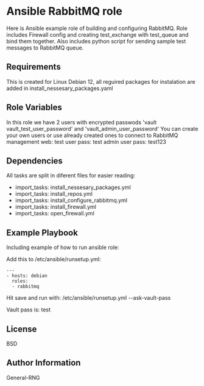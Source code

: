 Ansible RabbitMQ role
=========

Here is Ansible example role of building and configuring RabbitMQ. 
Role includes Firewall config and creating test_exchange with test_queue and bind them together. 
Also includes python script for sending sample test messages to RabbitMQ queue.

Requirements
------------

This is created for Linux Debian 12, all reguired packages for instalation are added in install_nessesary_packages.yaml

Role Variables
--------------

In this role we have 2 users with encrypted passwods 'vault vault_test_user_password' and 'vault_admin_user_password' 
You can create your own users or use already created ones to connect to RabbitMQ management web:
test user pass: test
admin user pass: test123

Dependencies
------------

All tasks are split in diferent files for easier reading:
- import_tasks: install_nessesary_packages.yml
- import_tasks: install_repos.yml
- import_tasks: install_configure_rabbitmq.yml
- import_tasks: install_firewall.yml
- import_tasks: open_firewall.yml


Example Playbook
----------------

Including example of how to run ansible role:

Add this to  /etc/ansible/runsetup.yml:
```
---
- hosts: debian
  roles:
  - rabbitmq
```
Hit save and run with:
 /etc/ansible/runsetup.yml --ask-vault-pass

Vault pass is: test

License
-------

BSD

Author Information
------------------
General-RNG
